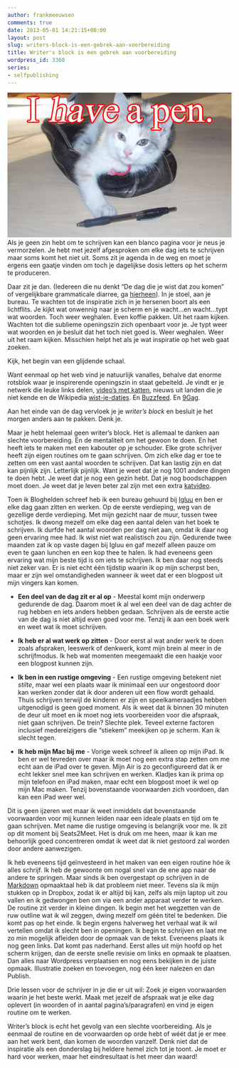```yaml
---
author: frankmeeuwsen
comments: true
date: 2013-05-01 14:21:15+00:00
layout: post
slug: writers-block-is-een-gebrek-aan-voorbereiding
title: Writer's block is een gebrek aan voorbereiding
wordpress_id: 3360
series:
- selfpublishing
---
```


![have-a-pen](../images/uploadimages/have-a-pen.jpg)Als je geen zin hebt om te schrijven kan een blanco pagina voor je neus je vermorzelen. Je hebt met jezelf afgesproken om elke dag iets te schrijven maar soms komt het niet uit. Soms zit je agenda in de weg en moet je ergens een gaatje vinden om toch je dagelijkse dosis letters op het scherm te produceren.

Daar zit je dan. (Iedereen die nu denkt “De dag die je wist dat zou komen” of vergelijkbare grammaticale diarree, ga [hierheen](http://www.rtl.nl/actueel/rtlboulevard/home/)). In je stoel, aan je bureau. Te wachten tot de inspiratie zich in je hersenen boort als een lichtflits. Je kijkt wat onwennig naar je scherm en je wacht…en wacht…typt wat woorden. Toch weer weghalen. Even koffie pakken. Uit het raam kijken. Wachten tot die sublieme openingszin zich openbaart voor je. Je typt weer wat woorden en je besluit dat het toch niet goed is. Weer weghalen. Weer uit het raam kijken. Misschien helpt het als je wat inspiratie op het web gaat zoeken.

Kijk, het begin van een glijdende schaal.

Want eenmaal op het web vind je natuurlijk vanalles, behalve dat enorme rotsblok waar je inspirerende openingszin in staat gebeiteld. Je vindt er je netwerk die leuke links delen, [video’s met katten](http://animal.discovery.com/tv-shows/animal-planet-presents/videos/internet-cat-festival-video.htm), nieuws uit landen die je niet kende en de Wikipedia [wist-je-datjes](http://nl.wikipedia.org/wiki/Wikipedia:Wist_je_dat). En [Buzzfeed](http://www.buzzfeed.com). En [9Gag](http://9gag.com).

Aan het einde van de dag vervloek je je _writer’s block_ en besluit je het morgen anders aan te pakken. Denk je.

Maar je hebt helemaal geen writer’s block. Het is allemaal te danken aan slechte voorbereiding. En de mentaliteit om het gewoon te doen. En het heeft iets te maken met een kabouter op je schouder.
Elke grote schrijver heeft zijn eigen routines om te gaan schrijven. Om zich elke dag er toe te zetten om een vast aantal woorden te schrijven. Dat kan lastig zijn en dat kan pijnlijk zijn. Letterlijk pijnlijk. Want je weet dat je nog 1001 andere dingen te doen hebt. Je weet dat je nog een gezin hebt. Dat je nog boodschappen moet doen. Je weet dat je leven beter zal zijn met een extra [katvideo](http://www.youtube.com/watch?v=wf_IIbT8HGk).

Toen ik Bloghelden schreef heb ik een bureau gehuurd bij [Igluu](/eerste-maandag-van-2010-aan-het-werk/) en ben er elke dag gaan zitten en werken. Op de eerste verdieping, weg van de gezellige derde verdieping. Met mijn gezicht naar de muur, tussen twee schotjes. Ik dwong mezelf om elke dag een aantal delen van het boek te schrijven. Ik durfde het aantal woorden per dag niet aan, omdat ik daar nog geen ervaring mee had. Ik wist niet wat realistisch zou zijn. Gedurende twee maanden zat ik op vaste dagen bij Igluu en gaf mezelf alleen pauze om even te gaan lunchen en een kop thee te halen.
Ik had eveneens geen ervaring wat mijn beste tijd is om iets te schrijven. Ik ben daar nog steeds niet zeker van. Er is niet echt één tijdstip waarin ik op mijn scherpst ben, maar er zijn wel omstandigheden wanneer ik weet dat er een blogpost uit mijn vingers kan komen.



	
  * **Een deel van de dag zit er al op** - Meestal komt mijn onderwerp gedurende de dag. Daarom moet ik al wel een deel van de dag achter de rug hebben en iets anders hebben gedaan. Schrijven als de eerste actie van de dag is niet altijd even goed voor me. Tenzij ik aan een boek werk en weet wat ik moet schrijven.

	
  * **Ik heb er al wat werk op zitten** - Door eerst al wat ander werk te doen zoals afspraken, leeswerk of denkwerk, komt mijn brein al meer in de schrijfmodus. Ik heb wat momenten meegemaakt die een haakje voor een blogpost kunnen zijn.

	
  * **Ik ben in een rustige omgeving** - Een rustige omgeving betekent niet _stilte_, maar wel een plaats waar ik minimaal een uur ongestoord door kan werken zonder dat ik door anderen uit een flow wordt gehaald. Thuis schrijven terwijl de kinderen er zijn en speelkameraadjes hebben uitgenodigd is geen goed moment. Als ik weet dat ik binnen 30 minuten de deur uit moet en ik moet nog iets voorbereiden voor die afspraak, niet gaan schrijven. De trein? Slechte plek. Teveel externe factoren inclusief medereizigers die “stiekem” meekijken op je scherm. Kan ik slecht tegen.

	
  * **Ik heb mijn Mac bij me** - Vorige week schreef ik alleen op mijn iPad. Ik ben er wel tevreden over maar ik moet nog een extra stap zetten om me echt aan de iPad over te geven. Mijn Air is zo geconfigureerd dat ik er echt lekker snel mee kan schrijven en werken. Kladjes kan ik prima op mijn telefoon en iPad maken, maar echt een blogpost moet ik wel op mijn Mac maken. Tenzij bovenstaande voorwaarden zich voordoen, dan kan een iPad weer wel.


Dit is geen ijzeren wet maar ik weet inmiddels dat bovenstaande voorwaarden voor mij kunnen leiden naar een ideale plaats en tijd om te gaan schrijven. Met name die rustige omgeving is belangrijk voor me. Ik zit op dit moment bij Seats2Meet. Het is druk om me heen, maar ik kan me behoorlijk goed concentreren omdat ik weet dat ik niet gestoord zal worden door andere aanwezigen.

Ik heb eveneens tijd geïnvesteerd in het maken van een eigen routine hóe ik alles schrijf. Ik heb de gewoonte om nogal snel van de ene app naar de andere te springen. Maar sinds ik ben overgestapt op schrijven in de [Markdown](http://lifehacking.nl/windows/makkelijk-schrijven-met-markdown/) opmaaktaal heb ik dat probleem niet meer. Tevens sla ik mijn stukken op in Dropbox, zodat ik er altijd bij kan, zelfs als mijn laptop uit zou vallen en ik gedwongen ben om via een ander apparaat verder te werken. De routine zit verder in kleine dingen. Ik begin met het wegzetten van de ruw outline wat ik wil zeggen, dwing mezelf om géén titel te bedenken. Die komt pas op het einde. Ik begin ergens halverweg het verhaal wat ik wil vertellen omdat ik slecht ben in openingen. Ik begin te schrijven en laat me zo min mogelijk afleiden door de opmaak van de tekst. Eveneens plaats ik nog geen links. Dat komt pas naderhand. Eerst alles uit mijn hoofd op het scherm krijgen, dan de eerste snelle revisie om links en opmaak te plaatsen. Dan alles naar Wordpress verplaatsen en nog eens bekijken in de juiste opmaak. Illustratie zoeken en toevoegen, nog één keer nalezen en dan Publish.

Drie lessen voor de schrijver in je die er uit wil: Zoek je eigen voorwaarden waarin je het beste werkt. Maak met jezelf de afspraak wat je elke dag oplevert (in woorden of in aantal pagina’s/paragrafen) en vind je eigen routine om te werken.

Writer’s block is echt het gevolg van een slechte voorbereiding. Als je eenmaal de routine en de voorwaarden op orde hebt of wéét dat je er mee aan het werk bent, dan komen de woorden vanzelf. Denk niet dat de inspiratie als een donderslag bij heldere hemel zich tot je toont. Je moet er hard voor werken, maar het eindresultaat is het meer dan waard!
